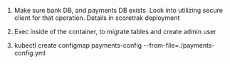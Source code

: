 1) Make sure bank DB, and payments DB exists. Look into utilizing secure client for that operation. Details in scoretrak deployment
2) Exec inside of the container, to migrate tables and create admin user


3) kubectl create configmap payments-config --from-file=./payments-config.yml
       